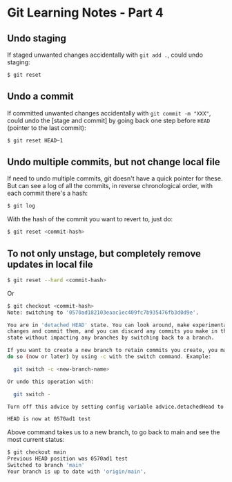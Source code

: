 # Git Learning Notes - Part 4
## Undo staging
If staged unwanted changes accidentally with `git add .`, could undo staging: 
```sh
$ git reset
```

## Undo a commit
If committed unwanted changes accidentally with `git commit -m "XXX"`, could undo the [stage and commit] by going back one step before `HEAD` (pointer to the last commit): 
```sh
$ git reset HEAD~1
```

## Undo multiple commits, but not change local file
If need to undo multiple commits, git doesn't have a quick pointer for these. But can see a log of all the commits, in reverse chronological order, with each commit there's a hash: 
```sh
$ git log
```

With the hash of the commit you want to revert to, just do: 
```sh
$ git reset <commit-hash>
```

## To not only unstage, but completely remove updates in local file
```sh
$ git reset --hard <commit-hash>
```

Or
```sh
$ git checkout <commit-hash>
Note: switching to '0570ad182103eaac1ec409fc7b935476fb3d0d9e'.

You are in 'detached HEAD' state. You can look around, make experimental
changes and commit them, and you can discard any commits you make in this
state without impacting any branches by switching back to a branch.

If you want to create a new branch to retain commits you create, you may
do so (now or later) by using -c with the switch command. Example:

  git switch -c <new-branch-name>

Or undo this operation with:

  git switch -

Turn off this advice by setting config variable advice.detachedHead to false

HEAD is now at 0570ad1 test
```

Above command takes us to a new branch, to go back to main and see the most current status: 
```sh
$ git checkout main
Previous HEAD position was 0570ad1 test
Switched to branch 'main'
Your branch is up to date with 'origin/main'.
```
